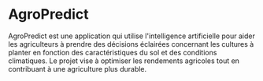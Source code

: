 # AgroPredict
AgroPredict est une application qui utilise l'intelligence artificielle pour aider les agriculteurs à prendre des décisions éclairées concernant les cultures à planter en fonction des caractéristiques du sol et des conditions climatiques. Le projet vise à optimiser les rendements agricoles tout en contribuant à une agriculture plus durable.
